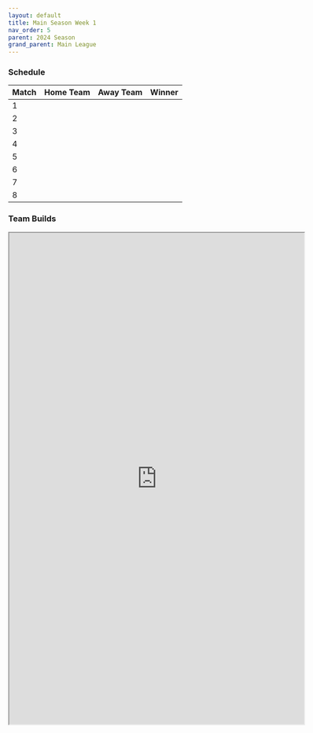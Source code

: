 ```yaml
---
layout: default
title: Main Season Week 1
nav_order: 5
parent: 2024 Season
grand_parent: Main League
---
```

### Schedule

| Match | Home Team            | Away Team   | Winner               |
|:------|:---------------------|:------------|:---------------------|
| 1     |                 |             |                    |
| 2     |                 |             |               |
| 3     |       |             |                |
| 4     |             |             |              |
| 5     |                  |             |                  |
| 6     |  |             |  |
| 7     |                |             |               |
| 8     |               |             |              |



### Team Builds 

<iframe width=600 height=1000 scrolling="yes" src="https://docs.google.com/document/d/e/2PACX-1vQ_4HcVpgm_hzIM76tFOoTKay5WI-r2e24ntsGOHzpXsee7zr4uJeVIkTjDobpNPmwQTuwROUOXLYn8/pub?embedded=true"></iframe>

